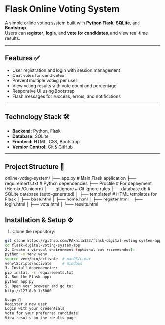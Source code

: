 # Flask Online Voting System

A simple online voting system built with **Python Flask**, **SQLite**, and **Bootstrap**.  
Users can **register**, **login**, and **vote for candidates**, and view real-time results.

---

## Features ✅

- User registration and login with session management  
- Cast votes for candidates  
- Prevent multiple voting per user  
- View voting results with vote count and percentage  
- Responsive UI using Bootstrap  
- Flash messages for success, errors, and notifications  

---

## Technology Stack 🛠️

- **Backend:** Python, Flask  
- **Database:** SQLite  
- **Frontend:** HTML, CSS, Bootstrap  
- **Version Control:** Git & GitHub  

---

## Project Structure 📂

online-voting-system/
├── app.py                 # Main Flask application
├── requirements.txt       # Python dependencies
├── Procfile               # For deployment (Heroku/Gunicorn)
├── .gitignore             # Git ignore rules
├── database.db            # SQLite database (auto-generated)
│
├── templates/             # HTML templates for Flask
│   ├── base.html
│   ├── home.html
│   ├── register.html
│   ├── login.html
│   ├── vote.html
│   └── results.html

## Installation & Setup ⚙️

1. Clone the repository:
```bash
git clone https://github.com/PAkhila123/flask-digital-voting-system-app.git
cd flask-digital-voting-system-app
2. Create a virtual environment (optional but recommended):
python -m venv venv
source venv/bin/activate  # macOS/Linux
venv\Scripts\activate     # Windows
3. Install dependencies:
pip install -r requirements.txt
4. Run the Flask app:
python app.py
5. Open your browser and go to:
http://127.0.0.1:5000

Usage 📝
Register a new user
Login with your credentials
Vote for your preferred candidate
View results on the results page
